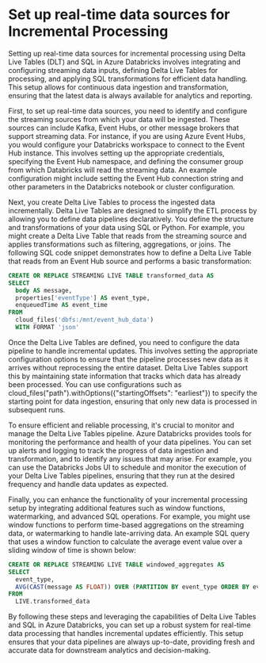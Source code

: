 # Set up real-time data sources for Incremental Processing

Setting up real-time data sources for incremental processing using Delta Live Tables (DLT) and SQL in Azure Databricks involves integrating and configuring streaming data inputs, defining Delta Live Tables for processing, and applying SQL transformations for efficient data handling. This setup allows for continuous data ingestion and transformation, ensuring that the latest data is always available for analytics and reporting. 

First, to set up real-time data sources, you need to identify and configure the streaming sources from which your data will be ingested. These sources can include Kafka, Event Hubs, or other message brokers that support streaming data. For instance, if you are using Azure Event Hubs, you would configure your Databricks workspace to connect to the Event Hub instance. This involves setting up the appropriate credentials, specifying the Event Hub namespace, and defining the consumer group from which Databricks will read the streaming data. An example configuration might include setting the Event Hub connection string and other parameters in the Databricks notebook or cluster configuration.

Next, you create Delta Live Tables to process the ingested data incrementally. Delta Live Tables are designed to simplify the ETL process by allowing you to define data pipelines declaratively. You define the structure and transformations of your data using SQL or Python. For example, you might create a Delta Live Table that reads from the streaming source and applies transformations such as filtering, aggregations, or joins. The following SQL code snippet demonstrates how to define a Delta Live Table that reads from an Event Hub source and performs a basic transformation:

```sql
CREATE OR REPLACE STREAMING LIVE TABLE transformed_data AS
SELECT
  body AS message,
  properties['eventType'] AS event_type,
  enqueuedTime AS event_time
FROM
  cloud_files('dbfs:/mnt/event_hub_data')
  WITH FORMAT 'json'
```

Once the Delta Live Tables are defined, you need to configure the data pipeline to handle incremental updates. This involves setting the appropriate configuration options to ensure that the pipeline processes new data as it arrives without reprocessing the entire dataset. Delta Live Tables support this by maintaining state information that tracks which data has already been processed. You can use configurations such as cloud_files("path").withOptions({"startingOffsets": "earliest"}) to specify the starting point for data ingestion, ensuring that only new data is processed in subsequent runs.

To ensure efficient and reliable processing, it's crucial to monitor and manage the Delta Live Tables pipeline. Azure Databricks provides tools for monitoring the performance and health of your data pipelines. You can set up alerts and logging to track the progress of data ingestion and transformation, and to identify any issues that may arise. For example, you can use the Databricks Jobs UI to schedule and monitor the execution of your Delta Live Tables pipelines, ensuring that they run at the desired frequency and handle data updates as expected.

Finally, you can enhance the functionality of your incremental processing setup by integrating additional features such as window functions, watermarking, and advanced SQL operations. For example, you might use window functions to perform time-based aggregations on the streaming data, or watermarking to handle late-arriving data. An example SQL query that uses a window function to calculate the average event value over a sliding window of time is shown below:

```sql
CREATE OR REPLACE STREAMING LIVE TABLE windowed_aggregates AS
SELECT
  event_type,
  AVG(CAST(message AS FLOAT)) OVER (PARTITION BY event_type ORDER BY event_time RANGE BETWEEN INTERVAL 1 HOUR PRECEDING AND CURRENT ROW) AS avg_value
FROM
  LIVE.transformed_data
```
By following these steps and leveraging the capabilities of Delta Live Tables and SQL in Azure Databricks, you can set up a robust system for real-time data processing that handles incremental updates efficiently. This setup ensures that your data pipelines are always up-to-date, providing fresh and accurate data for downstream analytics and decision-making.